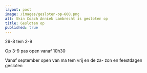 ```yaml
---
layout: post
image: /images/gesloten-op-600.png
alt: Skin Coach Anniek Lambrecht is gesloten op
title: Gesloten op
published: true
---
```


29-8 tem 2-9

Op 3-9 pas open vanaf 10h30

Vanaf september open van ma tem vrij en de za- zon en feestdagen gesloten
